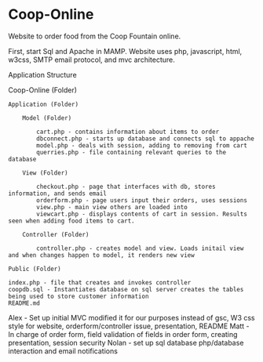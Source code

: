 # Coop-Online

Website to order food from the Coop Fountain online. 

First, start Sql and Apache in MAMP. Website uses php, javascript, html, w3css, SMTP email protocol, and mvc architecture. 

Application Structure


Coop-Online (Folder)

	Application (Folder) 

		Model (Folder) 
		
			cart.php - contains information about items to order
			dbconnect.php - starts up database and connects sql to appache
			model.php - deals with session, adding to removing from cart
			querries.php - file containing relevant queries to the database

		View (Folder)

			checkout.php - page that interfaces with db, stores information, and sends email
			orderform.php - page users input their orders, uses sessions
			view.php - main view others are loaded into
			viewcart.php - displays contents of cart in session. Results seen when adding food items to cart.

		Controller (Folder)

			controller.php - creates model and view. Loads initail view and when changes happen to model, it renders new view

	Public (Folder)

	index.php - file that creates and invokes controller
	coopdb.sql - Instantiates database on sql server creates the tables being used to store customer information
	README.md


Alex - Set up initial MVC modified it for our purposes instead of gsc, W3 css style for website, orderform/controller issue, presentation, README
Matt - In charge of order form, field validation of fields in order form, creating presentation, session security
Nolan - set up sql database php/database interaction and email notifications
